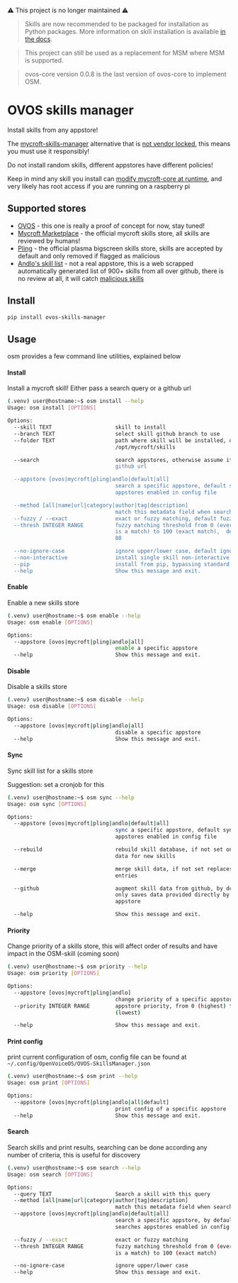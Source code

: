 :warning: This project is no longer maintained :warning:
> Skills are now recommended to be packaged for installation as Python packages.
> More information on skill installation is available [in the docs](https://openvoiceos.github.io/community-docs/ht_skills_install/).

> This project can still be used as a replacement for MSM where MSM is supported.

> ovos-core version 0.0.8 is the last version of ovos-core to implement OSM.
# OVOS skills manager

Install skills from any appstore!

The [mycroft-skills-manager](https://github.com/MycroftAI/mycroft-skills-manager) alternative that is [not vendor locked](https://github.com/MycroftAI/mycroft-skills-manager/pull/75), this means you must use it responsibly! 

Do not install random skills, different appstores have different policies!

Keep in mind any skill you install can [modify mycroft-core at runtime](https://github.com/JarbasSkills/skill-monkey-patcher), and very likely has 
root access if you are running on a raspberry pi


## Supported stores

- [OVOS]() - this one is really a proof of concept for now, stay tuned!
- [Mycroft Marketplace]() - the official mycroft skills store, all skills are 
  reviewed by humans!
- [Pling]() - the official plasma bigscreen skills store, skills are accepted 
  by default and only removed if flagged as malicious
- [Andlo's skill list](https://github.com/andlo/mycroft-skills-list-gitbook/tree/master/skills) - not a real appstore, this is a web scrapped 
  automatically generated list of 900+ skills from all over github, there 
  is no review at all, it will catch [malicious skills](https://github.com/JarbasAl/skill-XPLOIT-hijack-speech)
  
## Install


```bash
pip install ovos-skills-manager
```

## Usage

osm provides a few command line utilities, explained below

#### Install

Install a mycroft skill! Either pass a search query or a github url

```bash
(.venv) user@hostname:~$ osm install --help
Usage: osm install [OPTIONS]

Options:
  --skill TEXT                    skill to install
  --branch TEXT                   select skill github branch to use
  --folder TEXT                   path where skill will be installed, default
                                  /opt/mycroft/skills

  --search                        search appstores, otherwise assume it's a
                                  github url

  --appstore [ovos|mycroft|pling|andlo|default|all]
                                  search a specific appstore, default search
                                  appstores enabled in config file

  --method [all|name|url|category|author|tag|description]
                                  match this metadata field when searching
  --fuzzy / --exact               exact or fuzzy matching, default fuzzy
  --thresh INTEGER RANGE          fuzzy matching threshold from 0 (everything
                                  is a match) to 100 (exact match),  default
                                  80

  --no-ignore-case                ignore upper/lower case, default ignore
  --non-interactive               install single skill non-interactive from url and branch
  --pip                           install from pip, bypassing standard OSM install process
  --help                          Show this message and exit.

```

#### Enable

Enable a new skills store
```bash
(.venv) user@hostname:~$ osm enable --help
Usage: osm enable [OPTIONS]

Options:
  --appstore [ovos|mycroft|pling|andlo|all]
                                  enable a specific appstore
  --help                          Show this message and exit.

```

#### Disable

Disable a skills store
```bash
(.venv) user@hostname:~$ osm disable --help
Usage: osm disable [OPTIONS]

Options:
  --appstore [ovos|mycroft|pling|andlo|all]
                                  disable a specific appstore
  --help                          Show this message and exit.
```

#### Sync

Sync skill list for a skills store

Suggestion: set a cronjob for this
```bash
(.venv) user@hostname:~$ osm sync --help
Usage: osm sync [OPTIONS]

Options:
  --appstore [ovos|mycroft|pling|andlo|default|all]
                                  sync a specific appstore, default syncs
                                  appstores enabled in config file

  --rebuild                       rebuild skill database, if not set only sync
                                  data for new skills

  --merge                         merge skill data, if not set replaces skill
                                  entries

  --github                        augment skill data from github, by default
                                  only saves data provided directly by the
                                  appstore

  --help                          Show this message and exit.
```

#### Priority

Change priority of a skills store, this will affect order of results and 
have impact in the OSM-skill (coming soon) 
```bash
(.venv) user@hostname:~$ osm priority --help
Usage: osm priority [OPTIONS]

Options:
  --appstore [ovos|mycroft|pling|andlo]
                                  change priority of a specific appstore
  --priority INTEGER RANGE        appstore priority, from 0 (highest) to 100
                                  (lowest)

  --help                          Show this message and exit.
```

#### Print config

print current configuration of osm, config file can be found at `~/.config/OpenVoiceOS/OVOS-SkillsManager.json`
```bash
(.venv) user@hostname:~$ osm print --help
Usage: osm print [OPTIONS]

Options:
  --appstore [ovos|mycroft|pling|andlo|all|default]
                                  print config of a specific appstore
  --help                          Show this message and exit.

```

#### Search

Search skills and print results, searching can be done according any number 
of criteria, this is useful for discovery
```bash
(.venv) user@hostname:~$ osm search --help
Usage: osm search [OPTIONS]

Options:
  --query TEXT                    Search a skill with this query
  --method [all|name|url|category|author|tag|description]
                                  match this metadata field when searching
  --appstore [ovos|mycroft|pling|andlo|default|all]
                                  search a specific appstore, by default
                                  searches appstores enabled in config file

  --fuzzy / --exact               exact or fuzzy matching
  --thresh INTEGER RANGE          fuzzy matching threshold from 0 (everything
                                  is a match) to 100 (exact match)

  --no-ignore-case                ignore upper/lower case
  --help                          Show this message and exit.

```


